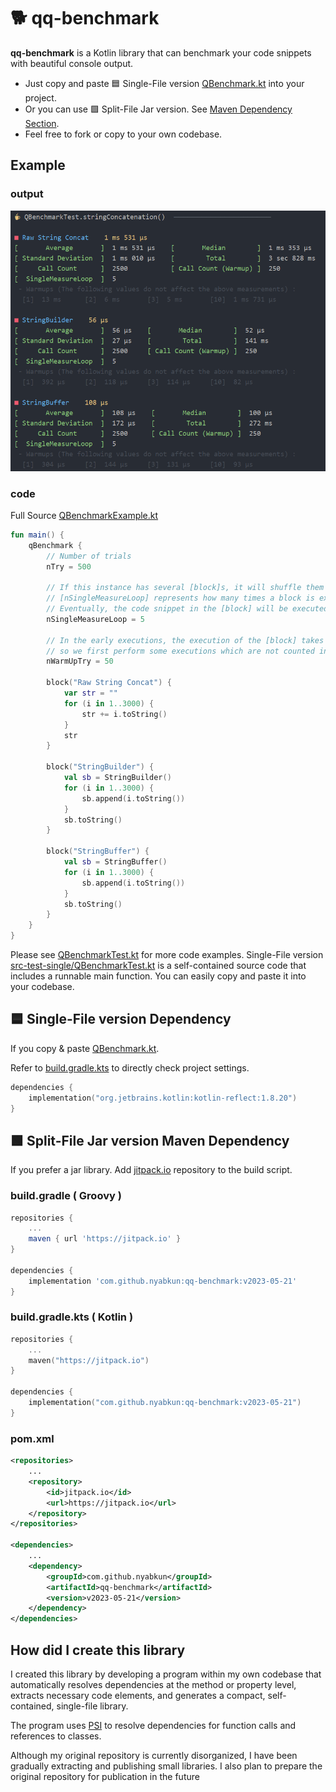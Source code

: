 # 🐕 qq-benchmark

**qq-benchmark** is a Kotlin library that can benchmark your code snippets with beautiful console output.
- Just copy and paste 🟦 Single-File version [QBenchmark.kt](src-single/QBenchmark.kt) into your project. 
- Or you can use 🟩 Split-File Jar version. See [Maven Dependency Section](#-split-file-jar-version-maven-dependency).
- Feel free to fork or copy to your own codebase.

## Example

### output
<p align="center">
    
</p>
<p align="center">
    <img src="img/result.png" width="886" alt="result.png">
</p>

### code

Full Source  [QBenchmarkExample.kt](src-example/QBenchmarkExample.kt)

```kotlin
fun main() {
    qBenchmark {
        // Number of trials
        nTry = 500

        // If this instance has several [block]s, it will shuffle them in randomized order and measure the time.
        // [nSingleMeasureLoop] represents how many times a block is executed in one measurement.
        // Eventually, the code snippet in the [block] will be executed [nSingleMeasureLoop] * [nTry] times.
        nSingleMeasureLoop = 5

        // In the early executions, the execution of the [block] takes more time,
        // so we first perform some executions which are not counted in the measurements.
        nWarmUpTry = 50

        block("Raw String Concat") {
            var str = ""
            for (i in 1..3000) {
                str += i.toString()
            }
            str
        }

        block("StringBuilder") {
            val sb = StringBuilder()
            for (i in 1..3000) {
                sb.append(i.toString())
            }
            sb.toString()
        }

        block("StringBuffer") {
            val sb = StringBuffer()
            for (i in 1..3000) {
                sb.append(i.toString())
            }
            sb.toString()
        }
    }
}
```

Please see [QBenchmarkTest.kt](src-test-split/nyab/util/QBenchmarkTest.kt) for more code examples.
Single-File version [src-test-single/QBenchmarkTest.kt](src-test-single/QBenchmarkTest.kt) is a self-contained source code that includes a runnable main function.
You can easily copy and paste it into your codebase.        

## 🟦 Single-File version Dependency

If you copy & paste [QBenchmark.kt](src-single/QBenchmark.kt).

Refer to [build.gradle.kts](build.gradle.kts) to directly check project settings.



```kotlin
dependencies {
    implementation("org.jetbrains.kotlin:kotlin-reflect:1.8.20")
}
```

## 🟩 Split-File Jar version Maven Dependency

If you prefer a jar library. Add [jitpack.io](https://jitpack.io/#nyabkun/qq-benchmark) repository to the build script.

### build.gradle ( Groovy )
```groovy
repositories {
    ...
    maven { url 'https://jitpack.io' }
}

dependencies {
    implementation 'com.github.nyabkun:qq-benchmark:v2023-05-21'
}
```

### build.gradle.kts ( Kotlin )
```kotlin
repositories {
    ...
    maven("https://jitpack.io")
}

dependencies {
    implementation("com.github.nyabkun:qq-benchmark:v2023-05-21")
}
```

### pom.xml
```xml
<repositories>
    ...
    <repository>
        <id>jitpack.io</id>
        <url>https://jitpack.io</url>
    </repository>
</repositories>

<dependencies>
    ...
    <dependency>
        <groupId>com.github.nyabkun</groupId>
        <artifactId>qq-benchmark</artifactId>
        <version>v2023-05-21</version>
    </dependency>
</dependencies>
```

## How did I create this library

I created this library by developing a program within my own codebase that automatically resolves dependencies at the method or property level, extracts necessary code elements, and generates a compact, self-contained, single-file library.

The program uses [PSI](https://plugins.jetbrains.com/docs/intellij/psi.html) to resolve dependencies for function calls and references to classes.

Although my original repository is currently disorganized, I have been gradually extracting and publishing small libraries. I also plan to prepare the original repository for publication in the future

